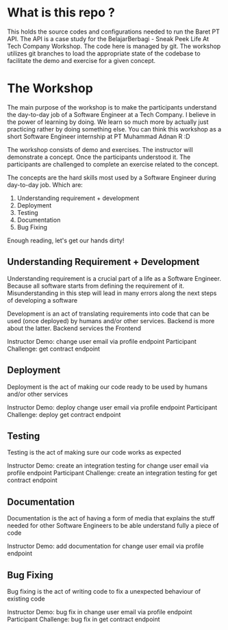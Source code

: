 # What is this repo ?

This holds the source codes and configurations needed to run the Baret PT API. The API is a case study for the BelajarBerbagi - Sneak Peek Life At Tech Company Workshop. The code here is managed by git. The workshop utilizes git branches to load the appropriate state of the codebase to facilitate the demo and exercise for a given concept.

# The Workshop

The main purpose of the workshop is to make the participants understand the day-to-day job of a Software Engineer at a Tech Company. I believe in the power of learning by doing. We learn so much more by actually just practicing rather by doing something else. You can think this workshop as a short Software Engineer internship at PT Muhammad Adnan R :D

The workshop consists of demo and exercises. The instructor will demonstrate a concept. Once the participants understood it. The participants are challenged to complete an exercise related to the concept.

The concepts are the hard skills most used by a Software Engineer during day-to-day job. Which are:

1. Understanding requirement + development
2. Deployment
3. Testing
4. Documentation
5. Bug Fixing

Enough reading, let's get our hands dirty!

## Understanding Requirement + Development

Understanding requirement is a crucial part of a life as a Software Engineer. Because all software starts from defining the requirement of it. Misunderstanding in this step will lead in many errors along the next steps of developing a software

Development is an act of translating requirements into code that can be used (once deployed) by humans and/or other services. Backend is more about the latter. Backend services the Frontend

Instructor Demo: change user email via profile endpoint
Participant Challenge: get contract endpoint

## Deployment

Deployment is the act of making our code ready to be used by humans and/or other services

Instructor Demo: deploy change user email via profile endpoint
Participant Challenge: deploy get contract endpoint

## Testing

Testing is the act of making sure our code works as expected

Instructor Demo: create an integration testing for change user email via profile endpoint
Participant Challenge: create an integration testing for get contract endpoint

## Documentation

Documentation is the act of having a form of media that explains the stuff needed for other Software Engineers to be able understand fully a piece of code

Instructor Demo: add documentation for change user email via profile endpoint

## Bug Fixing

Bug fixing is the act of writing code to fix a unexpected behaviour of existing code

Instructor Demo: bug fix in change user email via profile endpoint
Participant Challenge: bug fix in get contract endpoint
